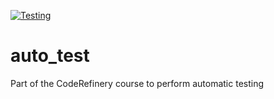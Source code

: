 <!--- (Add a badge for testing) -->
[![Testing](https://github.com/SiebeLeDe/auto_test/tree/main/.github/workflows/python-app.yml/badge.svg)](https://github.com/SiebeLeDe/auto_test/tree/main/.github/workflows/python-app.yml)

# auto_test
Part of the CodeRefinery course to perform automatic testing

